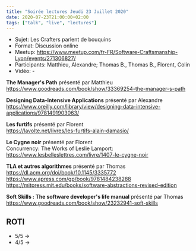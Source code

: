 ```yaml
---
title: "Soirée lectures Jeudi 23 Juillet 2020"
date: 2020-07-23T21:00:00+02:00
tags: ["talk", "live", "lectures"]
---
```


- Sujet: Les Crafters parlent de bouquins
- Format: Discussion online
- Meetup: https://www.meetup.com/fr-FR/Software-Craftsmanship-Lyon/events/271306827/
- Participants: Matthieu, Alexandre; Thomas B., Thomas B., Florent, Colin
- Vidéo: -

**The Manager's Path** présenté par Matthieu  
https://www.goodreads.com/book/show/33369254-the-manager-s-path

**Designing Data-Intensive Applications** présenté par Alexandre  
https://www.oreilly.com/library/view/designing-data-intensive-applications/9781491903063/

**Les furtifs** présenté par Florent  
https://lavolte.net/livres/les-furtifs-alain-damasio/

**Le Cygne noir** présenté par Florent  
Concurrency: The Works of Leslie Lamport: https://www.lesbelleslettres.com/livre/1407-le-cygne-noir

**TLA et autres algorithmes** présenté par Thomas  
https://dl.acm.org/doi/book/10.1145/3335772  
https://www.apress.com/gp/book/9781484238288  
https://mitpress.mit.edu/books/software-abstractions-revised-edition  

**Soft Skills : The software developer's life manual** présenté par Thomas  
https://www.goodreads.com/book/show/23232941-soft-skills


## ROTI

- 5/5 -> 
- 4/5 -> 

